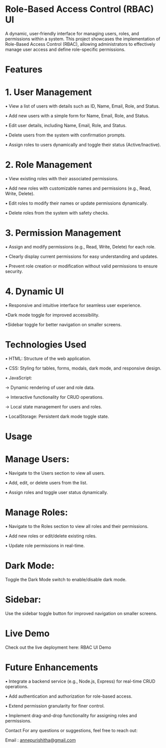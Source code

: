 # Role-Based Access Control (RBAC) UI
A dynamic, user-friendly interface for managing users, roles, and permissions within a system. This project showcases the implementation of Role-Based Access Control (RBAC), allowing administrators to effectively manage user access and define role-specific permissions.

# Features

# 1. User Management

• View a list of users with details such as ID, Name, Email, Role, and Status.

• Add new users with a simple form for Name, Email, Role, and Status.

• Edit user details, including Name, Email, Role, and Status.

• Delete users from the system with confirmation prompts.

• Assign roles to users dynamically and toggle their status (Active/Inactive).

# 2. Role Management

• View existing roles with their associated permissions.

• Add new roles with customizable names and permissions (e.g., Read, Write, Delete).

• Edit roles to modify their names or update permissions dynamically.

• Delete roles from the system with safety checks.

# 3. Permission Management

• Assign and modify permissions (e.g., Read, Write, Delete) for each role.

• Clearly display current permissions for easy understanding and updates.

• Prevent role creation or modification without valid permissions to ensure security.

# 4. Dynamic UI

• Responsive and intuitive interface for seamless user experience.

•Dark mode toggle for improved accessibility.

•Sidebar toggle for better navigation on smaller screens.

# Technologies Used
• HTML: Structure of the web application.

• CSS: Styling for tables, forms, modals, dark mode, and responsive design.

• JavaScript:

 → Dynamic rendering of user and role data.
 
 → Interactive functionality for CRUD operations.
 
 → Local state management for users and roles.
 
• LocalStorage: Persistent dark mode toggle state.

# Usage

# Manage Users:

• Navigate to the Users section to view all users.

• Add, edit, or delete users from the list.

• Assign roles and toggle user status dynamically.

# Manage Roles:

• Navigate to the Roles section to view all roles and their permissions.

• Add new roles or edit/delete existing roles.

• Update role permissions in real-time.

# Dark Mode:

Toggle the Dark Mode switch to enable/disable dark mode.

# Sidebar:

Use the sidebar toggle button for improved navigation on smaller screens.

# Live Demo

Check out the live deployment here: RBAC UI Demo

# Future Enhancements
• Integrate a backend service (e.g., Node.js, Express) for real-time CRUD operations.

• Add authentication and authorization for role-based access.

• Extend permission granularity for finer control.

• Implement drag-and-drop functionality for assigning roles and permissions.

Contact
For any questions or suggestions, feel free to reach out:

Email : annepurishitha@gmail.com
